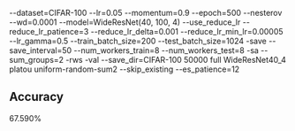 --dataset=CIFAR-100 --lr=0.05 --momentum=0.9 --epoch=500 --nesterov --wd=0.0001 --model=WideResNet(40, 100, 4) --use_reduce_lr --reduce_lr_patience=3 --reduce_lr_delta=0.001 --reduce_lr_min_lr=0.00005 --lr_gamma=0.5 --train_batch_size=200 --test_batch_size=1024 -save --save_interval=50 --num_workers_train=8 --num_workers_test=8 -sa --sum_groups=2 -rws -val --save_dir=CIFAR-100 50000 full WideResNet40_4 platou uniform-random-sum2 --skip_existing --es_patience=12
## Accuracy
 67.590%